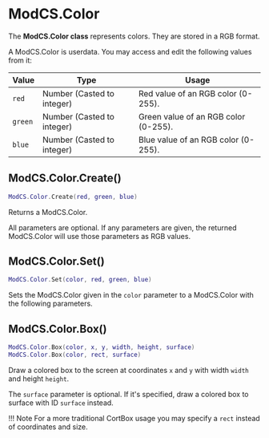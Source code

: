 # ModCS.Color

The **ModCS.Color class** represents colors. They are stored in a RGB format.

A ModCS.Color is userdata. You may access and edit the following values from it:

| Value   | Type                       | Usage                                |
| ------- | -------------------------- | ------------------------------------ |
| `red`   | Number (Casted to integer) | Red value of an RGB color (0-255).   |
| `green` | Number (Casted to integer) | Green value of an RGB color (0-255). |
| `blue`  | Number (Casted to integer) | Blue value of an RGB color (0-255).  |

## ModCS.Color.Create()

```lua
ModCS.Color.Create(red, green, blue)
```

Returns a ModCS.Color.

All parameters are optional. If any parameters are given, the returned ModCS.Color will use those parameters as RGB values.

## ModCS.Color.Set()

```lua
ModCS.Color.Set(color, red, green, blue)
```

Sets the ModCS.Color given in the `color` parameter to a ModCS.Color with the following parameters.

## ModCS.Color.Box()

```lua
ModCS.Color.Box(color, x, y, width, height, surface)
ModCS.Color.Box(color, rect, surface)
```

Draw a colored box to the screen at coordinates `x` and `y` with width `width` and height `height`.

The `surface` parameter is optional. If it's specified, draw a colored box to surface with ID `surface` instead.

!!! Note
	For a more traditional CortBox usage you may specify a `rect` instead of coordinates and size.